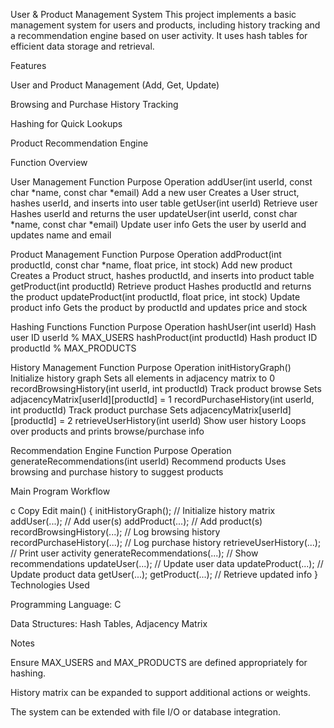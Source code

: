 User & Product Management System
This project implements a basic management system for users and products, including history tracking and a recommendation engine based on user activity. It uses hash tables for efficient data storage and retrieval.

Features

User and Product Management (Add, Get, Update)

Browsing and Purchase History Tracking

Hashing for Quick Lookups

Product Recommendation Engine

Function Overview

User Management
Function	Purpose	Operation
addUser(int userId, const char *name, const char *email)	Add a new user	Creates a User struct, hashes userId, and inserts into user table
getUser(int userId)	Retrieve user	Hashes userId and returns the user
updateUser(int userId, const char *name, const char *email)	Update user info	Gets the user by userId and updates name and email

Product Management
Function	Purpose	Operation
addProduct(int productId, const char *name, float price, int stock)	Add new product	Creates a Product struct, hashes productId, and inserts into product table
getProduct(int productId)	Retrieve product	Hashes productId and returns the product
updateProduct(int productId, float price, int stock)	Update product info	Gets the product by productId and updates price and stock

Hashing Functions
Function	Purpose	Operation
hashUser(int userId)	Hash user ID	userId % MAX_USERS
hashProduct(int productId)	Hash product ID	productId % MAX_PRODUCTS

History Management
Function	Purpose	Operation
initHistoryGraph()	Initialize history graph	Sets all elements in adjacency matrix to 0
recordBrowsingHistory(int userId, int productId)	Track product browse	Sets adjacencyMatrix[userId][productId] = 1
recordPurchaseHistory(int userId, int productId)	Track product purchase	Sets adjacencyMatrix[userId][productId] = 2
retrieveUserHistory(int userId)	Show user history	Loops over products and prints browse/purchase info

Recommendation Engine
Function	Purpose	Operation
generateRecommendations(int userId)	Recommend products	Uses browsing and purchase history to suggest products

Main Program Workflow

c
Copy
Edit
main() {
    initHistoryGraph();                       // Initialize history matrix
    addUser(...);                             // Add user(s)
    addProduct(...);                          // Add product(s)
    recordBrowsingHistory(...);               // Log browsing history
    recordPurchaseHistory(...);               // Log purchase history
    retrieveUserHistory(...);                 // Print user activity
    generateRecommendations(...);             // Show recommendations
    updateUser(...);                          // Update user data
    updateProduct(...);                       // Update product data
    getUser(...); getProduct(...);            // Retrieve updated info
}
Technologies Used

Programming Language: C

Data Structures: Hash Tables, Adjacency Matrix

Notes

Ensure MAX_USERS and MAX_PRODUCTS are defined appropriately for hashing.

History matrix can be expanded to support additional actions or weights.

The system can be extended with file I/O or database integration.

